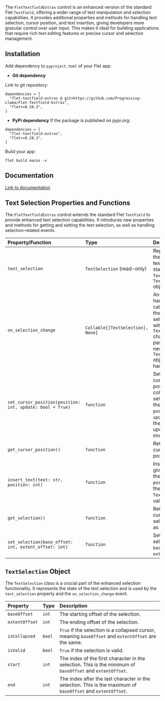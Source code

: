 The `FletTextfieldExtras` control is an enhanced version of the standard Flet `TextField`, offering a wider range of text manipulation and selection capabilities. It provides additional properties and methods for handling text selection, cursor position, and text insertion, giving developers more granular control over user input. This makes it ideal for building applications that require rich text editing features or precise cursor and selection management.

## Installation

Add dependency to `pyproject.toml` of your Flet app:

  * **Git dependency**

Link to git repository:

```
dependencies = [
  "flet-textfield-extras @ git+https://github.com/Progressing-Llama/Flet-Textfield-Extras",
  "flet>=0.28.3",
]
```

  * **PyPi dependency** If the package is published on pypi.org:

<!-- end list -->

```
dependencies = [
  "flet-textfield-extras",
  "flet>=0.28.3",
]
```

Build your app:

```
flet build macos -v
```

## Documentation

[Link to documentation](https://github.com/Progressing-Llama/Flet-Textfield-Extras)

## Text Selection Properties and Functions

The `FletTextfieldExtras` control extends the standard Flet `TextField` to provide enhanced text selection capabilities. It introduces new properties and methods for getting and setting the text selection, as well as handling selection-related events.

| Property/Function | Type | Description |
| :--- | :--- | :--- |
| `text_selection` | `TextSelection` (read-only) | Represents the current text selection state of the `TextField` as a `TextSelection` object. |
| `on_selection_change` | `Callable[[TextSelection], None]` | An event handler that is called when the text selection within the `TextField` changes. It passes the new `TextSelection` object to the handler. |
| `set_cursor_position(position: int, update: bool = True)` | `function` | Sets the cursor position (a collapsed selection) at the specified `position`. If `update` is `True`, the UI is updated immediately. |
| `get_cursor_position()` | `function` | Returns the current cursor position. |
| `insert_text(text: str, position: int)` | `function` | Inserts the given `text` at the specified `position` in the `TextField`'s value. |
| `get_selection()` | `function` | Returns the currently selected text as a string. |
| `set_selection(base_offset: int, extent_offset: int)` | `function` | Sets the text selection from `base_offset` to `extent_offset`. |

## `TextSelection` Object

The `TextSelection` class is a crucial part of the enhanced selection functionality. It represents the state of the text selection and is used by the `text_selection` property and the `on_selection_change` event.

| Property | Type | Description |
| :--- | :--- | :--- |
| `baseOffset` | `int` | The starting offset of the selection. |
| `extentOffset` | `int` | The ending offset of the selection. |
| `isCollapsed` | `bool` | `True` if the selection is a collapsed cursor, meaning `baseOffset` and `extentOffset` are the same. |
| `isValid` | `bool` | `True` if the selection is valid. |
| `start` | `int` | The index of the first character in the selection. This is the minimum of `baseOffset` and `extentOffset`. |
| `end` | `int` | The index after the last character in the selection. This is the maximum of `baseOffset` and `extentOffset`. |
